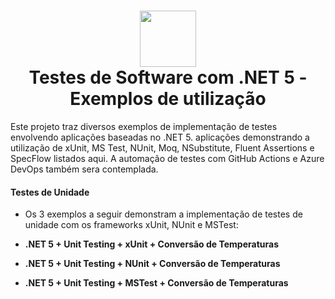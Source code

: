 <h1 align="center">
<img src="https://upload.wikimedia.org/wikipedia/commons/thumb/e/ee/.NET_Core_Logo.svg/1200px-.NET_Core_Logo.svg.png" width="90" height="90">
 <br>
 Testes de Software com .NET 5 - Exemplos de utilização
</h1>

Este projeto traz diversos exemplos de implementação de testes envolvendo aplicações baseadas no .NET 5. aplicações demonstrando a utilização de xUnit, MS Test, NUnit, Moq, NSubstitute, Fluent Assertions e SpecFlow listados aqui. A automação de testes com GitHub Actions e Azure DevOps também sera contemplada.

#### Testes de Unidade
- Os 3 exemplos a seguir demonstram a implementação de testes de unidade com os frameworks xUnit, NUnit e MSTest:

- <strong class="if ct">.NET 5 + Unit Testing + xUnit + Conversão de Temperaturas</strong>
- <strong class="if ct">.NET 5 + Unit Testing + NUnit + Conversão de Temperaturas</strong>
- <strong class="if ct">.NET 5 + Unit Testing + MSTest + Conversão de Temperaturas</strong>


